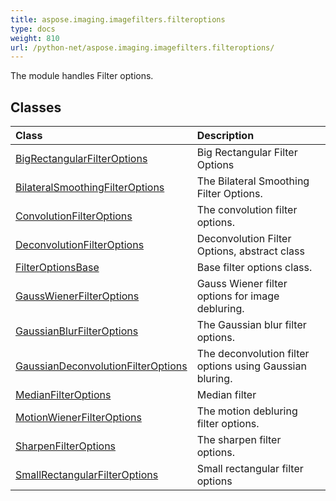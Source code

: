 ```yaml
---
title: aspose.imaging.imagefilters.filteroptions
type: docs
weight: 810
url: /python-net/aspose.imaging.imagefilters.filteroptions/
---
```



The module handles Filter options.

## **Classes**
| **Class** | **Description** |
| :- | :- |
| [BigRectangularFilterOptions](/imaging/python-net/aspose.imaging.imagefilters.filteroptions/bigrectangularfilteroptions/) | Big Rectangular Filter Options |
| [BilateralSmoothingFilterOptions](/imaging/python-net/aspose.imaging.imagefilters.filteroptions/bilateralsmoothingfilteroptions/) | The Bilateral Smoothing Filter Options. |
| [ConvolutionFilterOptions](/imaging/python-net/aspose.imaging.imagefilters.filteroptions/convolutionfilteroptions/) | The convolution filter options. |
| [DeconvolutionFilterOptions](/imaging/python-net/aspose.imaging.imagefilters.filteroptions/deconvolutionfilteroptions/) | Deconvolution Filter Options, abstract class |
| [FilterOptionsBase](/imaging/python-net/aspose.imaging.imagefilters.filteroptions/filteroptionsbase/) | Base filter options class. |
| [GaussWienerFilterOptions](/imaging/python-net/aspose.imaging.imagefilters.filteroptions/gausswienerfilteroptions/) | Gauss Wiener filter options for image debluring. |
| [GaussianBlurFilterOptions](/imaging/python-net/aspose.imaging.imagefilters.filteroptions/gaussianblurfilteroptions/) | The Gaussian blur filter options. |
| [GaussianDeconvolutionFilterOptions](/imaging/python-net/aspose.imaging.imagefilters.filteroptions/gaussiandeconvolutionfilteroptions/) | The deconvolution filter options using Gaussian bluring. |
| [MedianFilterOptions](/imaging/python-net/aspose.imaging.imagefilters.filteroptions/medianfilteroptions/) | Median filter |
| [MotionWienerFilterOptions](/imaging/python-net/aspose.imaging.imagefilters.filteroptions/motionwienerfilteroptions/) | The motion debluring filter options. |
| [SharpenFilterOptions](/imaging/python-net/aspose.imaging.imagefilters.filteroptions/sharpenfilteroptions/) | The sharpen filter options. |
| [SmallRectangularFilterOptions](/imaging/python-net/aspose.imaging.imagefilters.filteroptions/smallrectangularfilteroptions/) | Small rectangular filter options |
